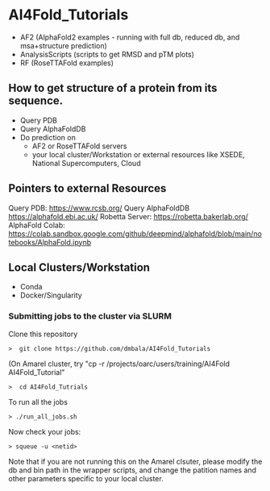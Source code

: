 # AI4Fold_Tutorials

* AF2 (AlphaFold2 examples - running with full db, reduced db, and msa+structure prediction)
* AnalysisScripts (scripts to get RMSD and pTM plots)
* RF (RoseTTAFold examples)


## How to get structure of a protein from its sequence. 

* Query PDB
* Query AlphaFoldDB  
* Do prediction on 
     * AF2 or RoseTTAFold servers
     * your local cluster/Workstation or external resources like  XSEDE, National Supercomputers, Cloud

## Pointers to external Resources
Query PDB: https://www.rcsb.org/
Query AlphaFoldDB https://alphafold.ebi.ac.uk/
Robetta Server: https://robetta.bakerlab.org/
AlphaFold Colab: https://colab.sandbox.google.com/github/deepmind/alphafold/blob/main/notebooks/AlphaFold.ipynb

## Local Clusters/Workstation

* Conda
* Docker/Singularity

### Submitting jobs to the cluster via SLURM

Clone this repository
```
>  git clone https://github.com/dmbala/AI4Fold_Tutorials
```
(On Amarel cluster, try "cp -r /projects/oarc/users/training/AI4Fold AI4Fold_Tutorial"
```
>  cd AI4Fold_Tutrials
```
To run all the jobs
```
> ./run_all_jobs.sh
```
Now check your jobs:
```
> squeue -u <netid> 
```
Note that if you are not running this on the Amarel clsuter, please modify the db and bin path in the wrapper scripts, and  change the patition names and other parameters specific to your local cluster. 




